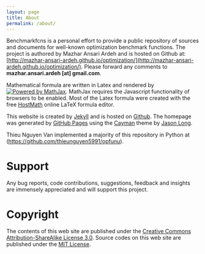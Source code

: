 ```yaml
---
layout: page
title: About
permalink: /about/
---
```

Benchmarkfcns is a personal effort to provide a public repository of sources 
and documents for well-known optimization benchmark functions. The
project is authored by Mazhar Ansari Ardeh and is hosted on Github at: [http://mazhar-ansari-ardeh.github.io/optimization/](http://mazhar-ansari-ardeh.github.io/optimization/).
Please forward any comments to **mazhar.ansari.ardeh [at] gmail.com**.

Mathematical formula are written in Latex and rendered by <a href="http://www.mathjax.org">
    <img title="Powered by MathJax"
    src="http://cdn.mathjax.org/mathjax/badge/mj_logo_60x12.png"
    border="0" alt="Powered by MathJax" /></a>. MathJax requires the Javascript functionality of browsers to be enabled.
Most of the Latex formula were created with the free <a href="http://www.HostMath.com/" target="_blank">HostMath</a> online LaTeX formula editor.

This website is created by [Jekyll](https://jekyllrb.com/) and is hosted on [Github](https://github.com). The homepage was generated by [GitHub Pages](https://pages.github.com/) using the [Cayman](https://github.com/jasonlong/cayman-theme) theme by [Jason Long](https://twitter.com/jasonlong).

Thieu Nguyen Van implemented a majority of this repository in Python at (https://github.com/thieunguyen5991/opfunu). 

# Support
Any bug reports, code contributions, suggestions, feedback and insights are immensely appreciated and will support this project.

# Copyright
The contents of this web site are published under the [Creative Commons Attribution-ShareAlike License 3.0](https://creativecommons.org/licenses/by-sa/3.0/us/).
Source codes on this web site are published under the [MIT License](https://opensource.org/licenses/MIT).

